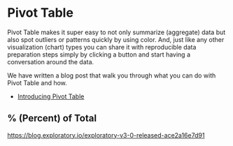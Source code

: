 # Pivot Table

Pivot Table makes it super easy to not only summarize (aggregate) data but also spot outliers or patterns quickly by using color. And, just like any other visualization (chart) types you can share it with reproducible data preparation steps simply by clicking a button and start having a conversation around the data.

We have written a blog post that walk you through what you can do with Pivot Table and how.

* [Introducing Pivot Table](https://blog.exploratory.io/introducing-pivot-table-1c9c949fd2d6#.vxc6ndj8u)


## % (Percent) of Total

https://blog.exploratory.io/exploratory-v3-0-released-ace2a16e7d91
